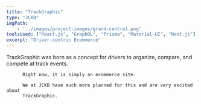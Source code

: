 ```yaml
---
title: "TrackGraphic"
type: "JCKB"
imgPath: 
    - '../images/project-images/grand-central.png'
toolsUsed: ["React.js", "GraphQL", "Prisma", "Material-UI", "Next.js"]
excerpt: "Driver-centric Ecommerce"
---
```




 TrackGraphic was born as a concept for drivers to organize, compare, 
          and compete at track events. 
          
          Right now, it is simply an ecommerce site. 
          
          We at JCKB have much more planned for this and are very excited about
          TrackGraphic.